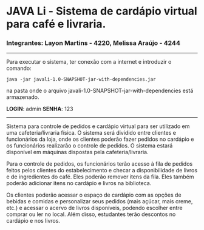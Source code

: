 # JAVA Li - Sistema de cardápio virtual para café e livraria.

### Integrantes: Layon Martins - 4220, Melissa Araújo - 4244

---

Para executar o sistema, ter conexão com a internet e introduzir o comando:
```
java -jar javali-1.0-SNAPSHOT-jar-with-dependencies.jar
```

na pasta onde o arquivo javali-1.0-SNAPSHOT-jar-with-dependencies está armazenado.

**LOGIN**: admin
**SENHA**: 123

---


Sistema para controle de pedidos e cardápio virtual para ser utilizado em uma cafeteria/livraria física. O sistema será dividido entre clientes e funcionários da loja, onde os clientes poderão fazer pedidos no cardápio e os funcionários realizarão o controle de pedidos. O sistema estará disponível em máquinas dispostas pela cafeteria/livraria.

Para o controle de pedidos, os funcionários terão acesso à fila de pedidos feitos pelos clientes do estabelecimento e checar a disponibilidade de livros e de ingredientes do café. Eles poderão remover itens da fila. Eles também poderão adicionar itens no cardápio e livros na biblioteca.

Os clientes poderão acessar o espaço de cardápio com as opções de bebidas e comidas e personalizar seus pedidos (mais açúcar, mais creme, etc.) e acessar o acervo de livros disponíveis, podendo escolher entre comprar ou ler no local. Além disso, estudantes terão descontos no cardápio e nos livros.
